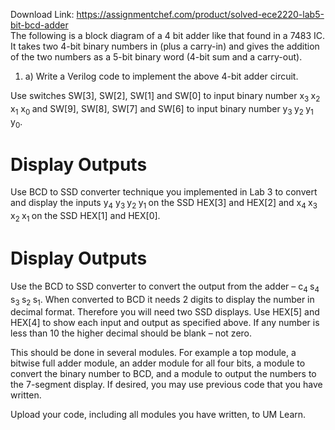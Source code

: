 Download Link: https://assignmentchef.com/product/solved-ece2220-lab5-bit-bcd-adder
<br>
The following is a block diagram of a 4 bit adder like that found in a 7483 IC.  It takes two 4-bit binary numbers in (plus a carry-in) and gives the addition of the two numbers as a 5-bit binary word (4-bit sum and a carry-out).

<ol>

 <li>a) Write a Verilog code to implement the above 4-bit adder circuit.</li>

</ol>

Use switches SW[3], SW[2], SW[1] and SW[0] to input binary number x<sub>3 </sub>x<sub>2 </sub>x<sub>1</sub> x<sub>0 </sub>and SW[9], SW[8], SW[7] and SW[6] to input binary number y<sub>3 </sub>y<sub>2 </sub>y<sub>1</sub> y<sub>0</sub>.




<h1>Display Outputs</h1>

Use BCD to SSD converter technique you implemented in Lab 3 to convert and display the inputs y<sub>4</sub> y<sub>3 </sub>y<sub>2 </sub>y<sub>1 </sub>on the SSD HEX[3] and HEX[2] and x<sub>4 </sub>x<sub>3 </sub>x<sub>2 </sub>x<sub>1 </sub>on the SSD HEX[1] and HEX[0].




<h1>Display Outputs</h1>

Use the BCD to SSD converter to convert the output from the adder – c<sub>4 </sub>s<sub>4</sub> s<sub>3 </sub>s<sub>2 </sub>s<sub>1</sub>. When converted to BCD it needs 2 digits to display the number in decimal format. Therefore you will need two SSD displays. Use HEX[5] and HEX[4] to show each input and output as specified above. If any number is less than 10 the higher decimal should be blank – not zero.




This should be done in several modules. For example a top module, a bitwise full adder module,  an adder module for all four bits, a module to convert the binary number to BCD, and a module to output the numbers to the 7-segment display. If desired, you may use previous code that you have written.




Upload your code, including all modules you have written, to UM Learn.


